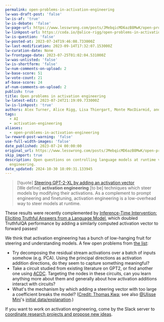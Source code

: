 ```yaml
---
permalink: open-problems-in-activation-engineering
lw-was-draft-post: 'false'
lw-is-af: 'true'
lw-is-debate: 'false'
lw-page-url: https://www.lesswrong.com/posts/JMebqicMD6azB8MwK/open-problems-in-activation-engineering
lw-linkpost-url: https://coda.io/@alice-rigg/open-problems-in-activation-engineering
lw-is-question: 'false'
lw-posted-at: 2023-07-24T19:46:08.733000Z
lw-last-modification: 2023-09-14T17:32:07.153000Z
lw-curation-date: None
lw-frontpage-date: 2023-07-25T01:02:04.531000Z
lw-was-unlisted: 'false'
lw-is-shortform: 'false'
lw-num-comments-on-upload: 2
lw-base-score: 51
lw-vote-count: 21
af-base-score: 24
af-num-comments-on-upload: 2
publish: true
title: Open problems in activation engineering
lw-latest-edit: 2023-07-24T21:19:09.733000Z
lw-is-linkpost: 'true'
authors: Alex Turner, Alice Rigg, Lisa Thiergart, Monte MacDiarmid, and Ulisse Mini
tags:
  - AI
  - activation-engineering
aliases:
  - open-problems-in-activation-engineering
lw-reward-post-warning: 'false'
use-full-width-images: 'false'
date_published: 2023-07-24 00:00:00
original_url: https://www.lesswrong.com/posts/JMebqicMD6azB8MwK/open-problems-in-activation-engineering
skip_import: true
description: Open questions on controlling language models at runtime via activation
  engineering.
date_updated: 2024-10-30 18:09:31.133945
---
```



> [!quote] [Steering GPT-2-XL by adding an activation vector](/gpt2-steering-vectors)  
> \[We define\] **activation engineering** \[to be\] techniques which steer models by modifying their activations. As a complement to prompt engineering and finetuning, activation engineering is a low-overhead way to steer models at runtime.

These results were recently complemented by [Inference-Time Intervention: Eliciting Truthful Answers from a Language Model](https://www.lesswrong.com/posts/kuQfnotjkQA4Kkfou/inference-time-intervention-eliciting-truthful-answers-from), which doubled TruthfulQA performance by adding a similarly computed activation vector to forward passes! 

We think that activation engineering has a bunch of low-hanging fruit for steering and understanding models. A few open problems from [the list](https://coda.io/@alice-rigg/open-problems-in-activation-engineering): 

- Try decomposing the residual stream activations over a batch of inputs somehow (e.g. PCA). Using the principal directions as activation addition directions, do they seem to capture something meaningful?
- Take a circuit studied from existing literature on GPT2, or find another one using [ACDC](https://github.com/ArthurConmy/Automatic-Circuit-Discovery/tree/main). Targeting the nodes in these circuits, can you learn anything more about them and generally about how activation additions interact with circuits?
- What's the mechanism by which adding a steering vector with too large a coefficient breaks the model? ([Credit: Thomas Kwa](https://www.lesswrong.com/posts/5spBue2z2tw4JuDCx/steering-gpt-2-xl-by-adding-an-activation-vector?commentId=sAzDPXoQmAxxoKCi2); see also [@Ulisse Mini](https://www.lesswrong.com/users/ulisse-mini?mention=user)'s [initial data/explanation](https://www.lesswrong.com/posts/5spBue2z2tw4JuDCx/steering-gpt-2-xl-by-adding-an-activation-vector?commentId=FEGguDMzGbKojSQF9).)

If you want to work on activation engineering, come by the Slack server to [coordinate research projects and propose new ideas](https://join.slack.com/t/activationengineering/shared_invite/zt-1z82cqbrp-2YGwmTpYzQz3jTkPUXeNHg).